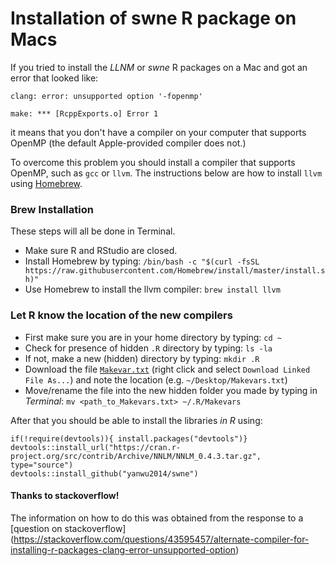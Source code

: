 # Installation of swne R package on Macs
If you tried to install the *LLNM* or *swne* R packages on a Mac and got an error that looked like:  

`clang: error: unsupported option '-fopenmp'`  

`make: *** [RcppExports.o] Error 1`  

it means that you don't have a compiler on your computer that supports OpenMP (the default Apple-provided compiler does not.)

To overcome this problem you should install a compiler that supports OpenMP, such as `gcc` or `llvm`. The instructions below are how to install `llvm` using [Homebrew](https://brew.sh).

### Brew Installation
These steps will all be done in Terminal.
* Make sure R and RStudio are closed.
* Install Homebrew by typing:
`/bin/bash -c "$(curl -fsSL https://raw.githubusercontent.com/Homebrew/install/master/install.sh)"`
* Use Homebrew to install the llvm compiler: `brew install llvm`

### Let R know the location of the new compilers
* First make sure you are in your home directory by typing: `cd ~`  
* Check for presence of hidden `.R` directory by typing: `ls -la`  
* If not, make a new (hidden) directory by typing: `mkdir .R`
* Download the file [`Makevar.txt`](https://raw.githubusercontent.com/QSBSC/QSBSC_Class_2020/master/mac_swne_installation/Makevars.txt) (right click and select `Download Linked File As...`) and note the location (e.g. `~/Desktop/Makevars.txt`)
* Move/rename the file into the new hidden folder you made by typing in *Terminal*: `mv <path_to_Makevars.txt> ~/.R/Makevars`

After that you should be able to install the libraries *in R* using:  

`if(!require(devtools)){ install.packages("devtools")}`  
`devtools::install_url("https://cran.r-project.org/src/contrib/Archive/NNLM/NNLM_0.4.3.tar.gz", type="source")`  
`devtools::install_github("yanwu2014/swne")`  

#### Thanks to stackoverflow!
The information on how to do this was obtained from the response to a [question on stackoverflow]  (https://stackoverflow.com/questions/43595457/alternate-compiler-for-installing-r-packages-clang-error-unsupported-option)
